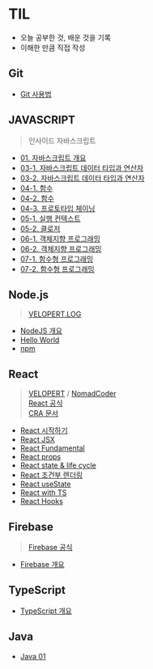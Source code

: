 # TIL

- 오늘 공부한 것, 배운 것을 기록
- 이해한 만큼 직접 작성

## Git

- [Git 사용법](./git/git.md)

## JAVASCRIPT

> 인사이드 자바스크립트

- [01. 자바스크립트 개요](./Javascript/01_Javascript_Summary.md)
- [03-1. 자바스크립트 데이터 타입과 연산자](./Javascript/03_Javascript_datatype&operators_1.md)
- [03-2. 자바스크립트 데이터 타입과 연산자](./Javascript/03_Javascript_datatype&operators_2.md)
- [04-1. 함수](./Javascript/04_Javascript_function_1.md)
- [04-2. 함수](./Javascript/04_Javascript_function_2.md)
- [04-3. 프로토타입 체이닝](./Javascript/04_Javascript_prototypeChaining.md)
- [05-1. 실행 컨텍스트](./Javascript/05_Javascript_executionContext.md)
- [05-2. 클로저](./Javascript/05_Javascript_closer.md)
- [06-1. 객체지향 프로그래밍](./Javascript/06_Javascript_oop_1.md)
- [06-2. 객체지향 프로그래밍](./Javascript/06_Javascript_oop_2.md)
- [07-1. 함수형 프로그래밍](./Javascript/07_Javascript_fp_1.md)
- [07-2. 함수형 프로그래밍](./Javascript/07_Javascript_fp_2.md)

## Node.js

> [VELOPERT.LOG](https://velopert.com/node-js-tutorials)

- [NodeJS 개요](./NodeJS/NodeJS_Summary.md)
- [Hello World](./NodeJS/NodeJS_HelloWorld.md)
- [npm](./NodeJS/NodeJS_npm.md)

## React

> [VELOPERT](https://react.vlpt.us/) / [NomadCoder](https://nomadcoders.co/)  
[React 공식](https://ko.reactjs.org/docs/getting-started.html)  
[CRA 문서](https://create-react-app.dev/docs/getting-started)

- [React 시작하기](./React/01_React_Summary.md)
- [React JSX](./React/02_React_JSX.md)
- [React Fundamental](./React/03_React_fundamentals.md)
- [React props](./React/04_React_props.md)
- [React state & life cycle](./React/05_React_state.md)
- [React 조건부 렌더링](./React/06_React_conditionalRendering.md)
- [React useState](./React/07_React_useState.md)
- [React with TS](./React/React_withTS.md)
- [React Hooks](./React/React_Hooks.md)

## Firebase

>[Firebase 공식](https://firebase.google.com/docs/guides?authuser=0)

- [Firebase 개요](./Firebase/fb_Summary.md)


## TypeScript

- [TypeScript 개요](./Typescript/ts_Summary.md)


## Java

- [Java 01](./Java/java01.md)